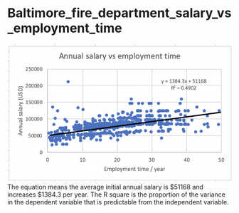 # Baltimore_fire_department_salary_vs_employment_time
![image](https://github.com/Jason112Fu/Baltimore_fire_department_salary_vs_employment_time/blob/master/Annual%20salary%20vs%20employment%20time.png)
The equation means the average initial annual salary is $51168 and increases $1384.3 per year. The R square is the proportion of the variance in the dependent variable that is predictable from the independent variable.
